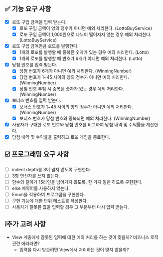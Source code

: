 ## ✅ 기능 요구 사항

-[X] 로또 구입 금액을 입력 받는다.
    -[X] 로또 구입 금액이 양의 정수가 아니면 예외 처리한다. (LottoBuyService)
    -[X] 로또 구입 금액이 1,000원으로 나누어 떨어지지 않는 경우 예외 처리한다. (LottoBuyService)
-[X] 로또 구입 금액만큼 로또를 발행한다.
    -[X] 1개의 로또를 발행할 때 중복된 숫자가 있는 경우 예외 처리한다. (Lotto)
    -[X] 1개의 로또를 발행할 때 번호가 6개가 아니면 예외 처리한다. (Lotto)
-[X] 당첨 번호를 입력 받는다.
    -[X] 당첨 번호가 6개가 아니면 예외 처리한다. (WinningNumber)
    -[X] 당첨 번호가 1~45 사이의 양의 정수가 아니면 예외 처리한다. (WinningNumber)
    -[X] 당첨 번호 추첨 시 중복된 숫자가 있는 경우 예외 처리한다. (WinningNumber)
-[X] 보너스 번호를 입력 받는다.
    -[X] 보너스 번호가 1~45 사이의 양의 정수가 아니면 예외 처리한다. (WinningNumber)
    -[X] 보너스 번호가 당첨 번호와 중복되면 예외 처리한다. (WinningNumber)
-[X] 사용자가 구매한 로또 번호와 당첨 번호를 비교하여 당첨 내역 및 수익률을 계산한다.
-[X] 당첨 내역 및 수익률을 출력하고 로또 게임을 종료한다.

## ☑️ 프로그래밍 요구 사항

-[ ] indent depth를 3이 넘지 않도록 구현한다.
-[ ] 3항 연산자를 쓰지 않는다.
-[ ] 함수의 길이가 15라인을 넘어가지 않도록, 한 가지 일만 하도록 구현한다.
-[ ] else 예약어를 사용하지 않는다.
-[ ] Enum을 적용하여 프로그램을 구현한다.
-[ ] 구현 기능에 대한 단위 테스트를 작성한다.
-[ ] 사용자가 잘못된 값을 입력할 경우 그 부분부터 다시 입력 받는다.

## ❕추가 고려 사항

- View 계층에서 잘못된 입력에 대한 예외 처리를 하는 것이 맞을까? 비즈니스 로직 관련 에러라면?
  - 입력을 다시 받으려면 View에서 처리하는 것이 맞지 않을까?